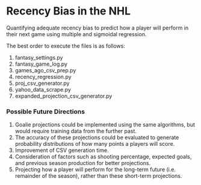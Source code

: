 # Recency Bias in the NHL
Quantifying adequate recency bias to predict how a player will perform in their next game using multiple and sigmoidal regression.

The best order to execute the files is as follows:
1. fantasy_settings.py
2. fantasy_game_log.py
3. games_ago_csv_prep.py
4. recency_regression.py
5. proj_csv_generator.py
6. yahoo_data_scrape.py
7. expanded_projection_csv_generator.py

### Possible Future Directions
1. Goalie projections could be implemented using the same algorithms, but would require training data from the further past.
2. The accuracy of these projections could be evaluated to generate probability distributions of how many points a players will score.
3. Improvement of CSV generation time.
4. Consideration of factors such as shooting percentage, expected goals, and previous season production for better projections.
5. Projecting how a player will perform for the long-term future (i.e. remainder of the season), rather than these short-term projections.
